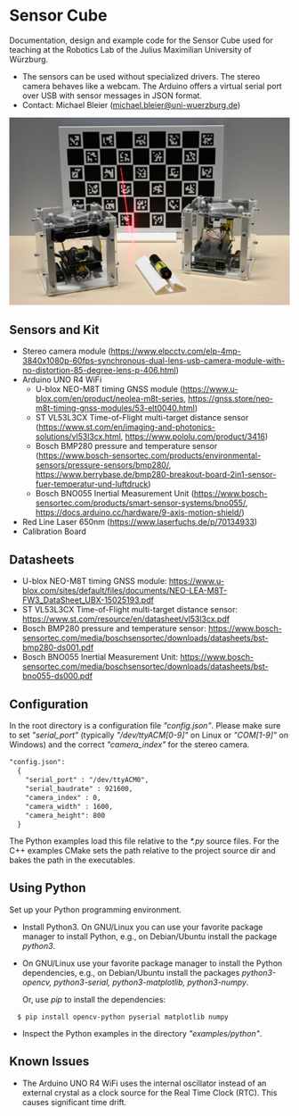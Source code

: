 # Sensor Cube
Documentation, design and example code for the Sensor Cube used for teaching at the Robotics Lab of the Julius Maximilian University of Würzburg.
* The sensors can be used without specialized drivers. The stereo camera behaves like a webcam. The Arduino offers a virtual serial port over USB with sensor messages in JSON format.
* Contact: Michael Bleier (michael.bleier@uni-wuerzburg.de)

![Image of Sensor Cube](doc/images/sensorcube.jpg?raw=true "Sensor Cube")

## Sensors and Kit
* Stereo camera module (https://www.elpcctv.com/elp-4mp-3840x1080p-60fps-synchronous-dual-lens-usb-camera-module-with-no-distortion-85-degree-lens-p-406.html)
* Arduino UNO R4 WiFi
  * U-blox NEO-M8T timing GNSS module (https://www.u-blox.com/en/product/neolea-m8t-series, https://gnss.store/neo-m8t-timing-gnss-modules/53-elt0040.html)
  * ST VL53L3CX Time-of-Flight multi-target distance sensor (https://www.st.com/en/imaging-and-photonics-solutions/vl53l3cx.html, https://www.pololu.com/product/3416)
  * Bosch BMP280 pressure and temperature sensor (https://www.bosch-sensortec.com/products/environmental-sensors/pressure-sensors/bmp280/, https://www.berrybase.de/bmp280-breakout-board-2in1-sensor-fuer-temperatur-und-luftdruck)
  * Bosch BNO055 Inertial Measurement Unit (https://www.bosch-sensortec.com/products/smart-sensor-systems/bno055/, https://docs.arduino.cc/hardware/9-axis-motion-shield/)
* Red Line Laser 650nm (https://www.laserfuchs.de/p/70134933)
* Calibration Board

## Datasheets
* U-blox NEO-M8T timing GNSS module: https://www.u-blox.com/sites/default/files/documents/NEO-LEA-M8T-FW3_DataSheet_UBX-15025193.pdf
* ST VL53L3CX Time-of-Flight multi-target distance sensor: https://www.st.com/resource/en/datasheet/vl53l3cx.pdf
* Bosch BMP280 pressure and temperature sensor: https://www.bosch-sensortec.com/media/boschsensortec/downloads/datasheets/bst-bmp280-ds001.pdf
* Bosch BNO055 Inertial Measurement Unit: https://www.bosch-sensortec.com/media/boschsensortec/downloads/datasheets/bst-bno055-ds000.pdf

## Configuration
In the root directory is a configuration file _"config.json"_. Please make sure to set _"serial\_port"_ (typically _"/dev/ttyACM[0-9]"_ on Linux or _"COM[1-9]"_ on Windows) and the correct _"camera\_index"_ for the stereo camera.

```
"config.json":
  {
    "serial_port" : "/dev/ttyACM0",
    "serial_baudrate" : 921600,
    "camera_index" : 0,
    "camera_width" : 1600,
    "camera_height": 800
  }
```

The Python examples load this file relative to the _*.py_ source files. For the C++ examples CMake sets the path relative to the project source dir and bakes the path in the executables.

## Using Python
Set up your Python programming environment.

* Install Python3. On GNU/Linux you can use your favorite package manager to install Python, e.g., on Debian/Ubuntu install the package _python3_.
* On GNU/Linux use your favorite package manager to install the Python dependencies, e.g., on Debian/Ubuntu install the packages _python3-opencv, python3-serial, python3-matplotlib, python3-numpy_.
  
  Or, use _pip_ to install the dependencies:
```
  $ pip install opencv-python pyserial matplotlib numpy
```
* Inspect the Python examples in the directory _"examples/python"_.

## Known Issues
* The Arduino UNO R4 WiFi uses the internal oscillator instead of an external crystal as a clock source for the Real Time Clock (RTC). This causes significant time drift.
